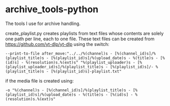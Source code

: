 # archive_tools-python
The tools I use for archive handling.

create_playlist.py creates playlists from text files whose contents are solely one path per line, each to one file.
These text files can be created from <https://github.com/yt-dlp/yt-dlp> using the switch: 

``` --print-to-file after_move:"../../%(channel)s - [%(channel_id)s]/%(playlist_title)s - [%(playlist_id)s]/%(upload_date)s - %(title)s - [%(id)s] - %(resolution)s.%(ext)s" "%(playlist_uploader)s - [%(playlist_uploader_id)s]/%(playlist_title)s - [%(playlist_id)s]/- %(playlist_title)s - [%(playlist_id)s]-playlist.txt" ``` 

if the media file is created using: 

``` -o "%(channel)s - [%(channel_id)s]/%(playlist_title)s - [%(playlist_id)s]/%(upload_date)s - %(title)s - [%(id)s] - %(resolution)s.%(ext)s" ```
